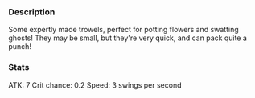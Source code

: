 ### Description
Some expertly made trowels, perfect for potting flowers and swatting ghosts! They may be small, but they're very quick, and can pack quite a punch!

### Stats
ATK: 7
Crit chance: 0.2
Speed: 3 swings per second